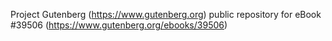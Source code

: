 Project Gutenberg (https://www.gutenberg.org) public repository for eBook #39506 (https://www.gutenberg.org/ebooks/39506)
